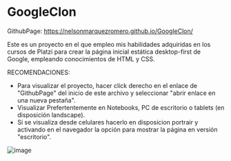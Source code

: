 # GoogleClon

GithubPage: https://nelsonmarquezromero.github.io/GoogleClon/

Este es un proyecto en el que empleo mis habilidades adquiridas en los cursos de Platzi para crear la página inicial estática desktop-first de Google, empleando conocimientos de HTML y CSS.

RECOMENDACIONES:

* Para visualizar el proyecto, hacer click derecho en el enlace de "GithubPage" del inicio de este archivo y seleccionar "abrir enlace en una nueva pestaña".
* Visualizar Prefertentemente en Notebooks, PC de escritorio o tablets (en disposición landscape).
* Si se visualiza desde celulares hacerlo en disposicion portrair y activando en el navegador la opción para mostrar la página en versión "escritorio".

![image](https://user-images.githubusercontent.com/68557880/123730277-7f600980-d86c-11eb-8f15-0243d3fc18b5.png)



